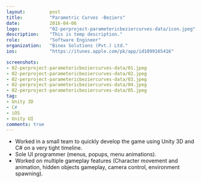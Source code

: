 ```yaml
---
layout:			post
title:			"Parametric Curves -Beziers"
date:			2016-04-06
logo:			"02-perproject-parametericbeziercurves-data/icon.jpeg"
description:	"This is temp description."
role:			"Software Engineer"
organization:	"Binex Solutions (Pvt.) Ltd."
ios:			"https://itunes.apple.com/pk/app/id1099165416"

screenshots:
- 02-perproject-parametericbeziercurves-data/01.jpeg
- 02-perproject-parametericbeziercurves-data/02.jpeg
- 02-perproject-parametericbeziercurves-data/03.jpeg
- 02-perproject-parametericbeziercurves-data/04.jpeg
- 02-perproject-parametericbeziercurves-data/05.jpeg
tag:
- Unity 3D
- C#
- iOS
- Unity UI
comments: true
---
```


* Worked in a small team to quickly develop the game using Unity 3D and C# on a very tight timeline.
* Sole UI programmer (menus, popups, menu animations).
* Worked on multiple gameplay features (Character movement and animation, hidden objects gameplay, camera control, environment spawning).

